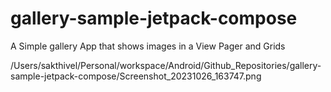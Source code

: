 # gallery-sample-jetpack-compose
A Simple gallery App that shows images in a View Pager and Grids


/Users/sakthivel/Personal/workspace/Android/Github_Repositories/gallery-sample-jetpack-compose/Screenshot_20231026_163747.png
